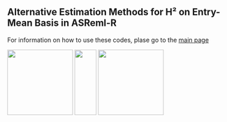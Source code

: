 ## Alternative Estimation Methods for H² on Entry-Mean Basis in ASReml-R
For information on how to use these codes, plase go to the [main page](https://github.com/PaulSchmidtGit/Heritability/tree/master/Alternative%20Heritability%20Measures)



<p float="left">
<img src="https://upload.wikimedia.org/wikipedia/commons/thumb/1/1b/R_logo.svg/724px-R_logo.svg.png" data-canonical-src="https://upload.wikimedia.org/wikipedia/commons/thumb/1/1b/R_logo.svg/724px-R_logo.svg.png" height="150" />
<img src="https://media.flixfacts.com/inpage/intel/intelgraph/chart-overlay.png" data-canonical-src="https://media.flixfacts.com/inpage/intel/intelgraph/chart-overlay.png" height="150" width="50" />
<img src="https://www.vsni.co.uk/content/uploads/2016/04/ASreml_logo_RGB_hires.jpg" data-canonical-src="https://www.vsni.co.uk/content/uploads/2016/04/ASreml_logo_RGB_hires.jpg" height="150" />
</p>




